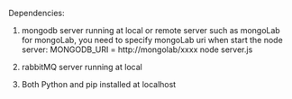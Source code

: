 Dependencies:

1. mongodb server running at local or remote server such as mongoLab
   for mongoLab, you need to specify mongoLab uri when start the node server:
    MONGODB_URI = http://mongolab/xxxx node server.js

2. rabbitMQ server running at local 

3. Both Python and pip installed at localhost
